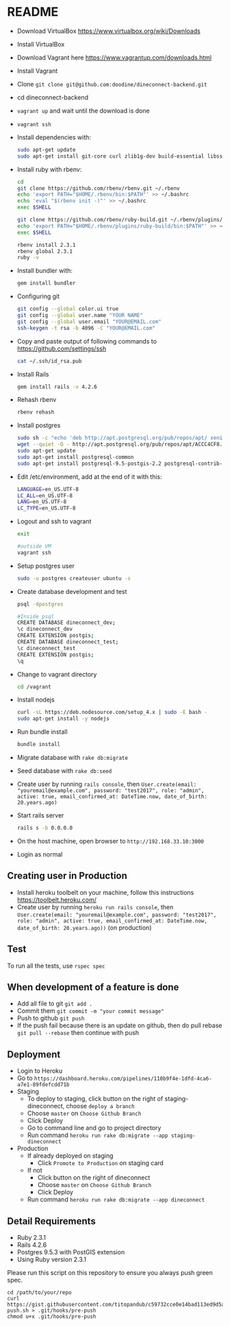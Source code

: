 README
======

* Download VirtualBox https://www.virtualbox.org/wiki/Downloads
* Install VirtualBox
* Download Vagrant here https://www.vagrantup.com/downloads.html
* Install Vagrant
* Clone `git clone git@github.com:doodine/dineconnect-backend.git`
* cd dineconnect-backend
* `vagrant up` and wait until the download is done
* `vagrant ssh`
* Install dependencies with:

  ```bash
  sudo apt-get update
  sudo apt-get install git-core curl zlib1g-dev build-essential libssl-dev libreadline-dev libyaml-dev libsqlite3-dev sqlite3 libxml2-dev libxslt1-dev libcurl4-openssl-dev python-software-properties libffi-dev
  ```

* Install ruby with rbenv:

  ```bash
  cd
  git clone https://github.com/rbenv/rbenv.git ~/.rbenv
  echo 'export PATH="$HOME/.rbenv/bin:$PATH"' >> ~/.bashrc
  echo 'eval "$(rbenv init -)"' >> ~/.bashrc
  exec $SHELL

  git clone https://github.com/rbenv/ruby-build.git ~/.rbenv/plugins/ruby-build
  echo 'export PATH="$HOME/.rbenv/plugins/ruby-build/bin:$PATH"' >> ~/.bashrc
  exec $SHELL

  rbenv install 2.3.1
  rbenv global 2.3.1
  ruby -v
  ```

* Install bundler with:

  ```bash
  gem install bundler
  ```

* Configuring git

  ```bash
  git config --global color.ui true
  git config --global user.name "YOUR NAME"
  git config --global user.email "YOUR@EMAIL.com"
  ssh-keygen -t rsa -b 4096 -C "YOUR@EMAIL.com"
  ```
* Copy and paste output of following commands to https://github.com/settings/ssh

  ```bash
  cat ~/.ssh/id_rsa.pub
  ```

* Install Rails

  ```bash
  gem install rails -v 4.2.6
  ```

* Rehash rbenv

  ```bash
  rbenv rehash
  ```

* Install postgres

  ```bash
  sudo sh -c "echo 'deb http://apt.postgresql.org/pub/repos/apt/ xenial-pgdg main' > /etc/apt/sources.list.d/pgdg.list"
  wget --quiet -O - http://apt.postgresql.org/pub/repos/apt/ACCC4CF8.asc | sudo apt-key add -
  sudo apt-get update
  sudo apt-get install postgresql-common
  sudo apt-get install postgresql-9.5-postgis-2.2 postgresql-contrib-9.5 libpq-dev
  ```

* Edit /etc/environment, add at the end of it with this:

  ```bash
  LANGUAGE=en_US.UTF-8
  LC_ALL=en_US.UTF-8
  LANG=en_US.UTF-8
  LC_TYPE=en_US.UTF-8
  ```

* Logout and ssh to vagrant
  ```bash
  exit

  #outside VM
  vagrant ssh
  ```

* Setup postgres user

  ```bash
  sudo -u postgres createuser ubuntu -s
  ```

* Create database development and test

  ```bash
  psql -dpostgres

  #Inside psql
  CREATE DATABASE dineconnect_dev;
  \c dineconnect_dev
  CREATE EXTENSION postgis;
  CREATE DATABASE dineconnect_test;
  \c dineconnect_test
  CREATE EXTENSION postgis;
  \q
  ```

* Change to vagrant directory

  ```bash
  cd /vagrant
  ```

* Install nodejs

  ```bash
  curl -sL https://deb.nodesource.com/setup_4.x | sudo -E bash -
  sudo apt-get install -y nodejs
  ```

* Run bundle install

  ```bash
  bundle install
  ```

* Migrate database with `rake db:migrate`
* Seed database with `rake db:seed`
* Create user by running `rails console`, then `User.create(email: "youremail@example.com", password: "test2017", role: "admin", active: true, email_confirmed_at: DateTime.now, date_of_birth: 20.years.ago)`
* Start rails server
  ```bash
  rails s -b 0.0.0.0
  ```
* On the host machine, open browser to `http://192.168.33.10:3000`
* Login as normal

Creating user in Production
--
* Install heroku toolbelt on your machine, follow this instructions https://toolbelt.heroku.com/
* Create user by running `heroku run rails console`, then `User.create(email: "youremail@example.com", password: "test2017", role: "admin", active: true, email_confirmed_at: DateTime.now, date_of_birth: 20.years.ago))` (on production)

Test
--
To run all the tests, use `rspec spec`

When development of a feature is done
--

* Add all file to git `git add .`
* Commit them `git commit -m "your commit message"`
* Push to github `git push`
* If the push fail because there is an update on github, then do pull rebase `git pull --rebase` then continue with push

Deployment
--

* Login to Heroku
* Go to `https://dashboard.heroku.com/pipelines/110b9f4e-1dfd-4ca6-a7e1-89fdefcdd71b`
* Staging
  * To deploy to staging, click button on the right of staging-dineconnect, choose `deploy a branch`
  * Choose `master` on `Choose Github Branch`
  * Click Deploy
  * Go to command line and go to project directory
  * Run command `heroku run rake db:migrate --app staging-dineconnect`
* Production
  * If already deployed on staging
    * Click `Promote to Production` on staging card
  * If not
    * Click button on the right of dineconnect
    * Choose `master` on `Choose Github Branch`
    * Click Deploy
  * Run command `heroku run rake db:migrate --app dineconnect`

Detail Requirements
--

* Ruby 2.3.1
* Rails 4.2.6
* Postgres 9.5.3 with PostGIS extension
* Using Ruby version 2.3.1

Please run this script on this repository to ensure you always push green spec.

```
cd /path/to/your/repo
curl https://gist.githubusercontent.com/titopandub/c59732cce0e14bad113ed9d5a8242089/raw/pre-push.sh > .git/hooks/pre-push
chmod u+x .git/hooks/pre-push
```
